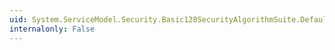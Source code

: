 ```yaml
---
uid: System.ServiceModel.Security.Basic128SecurityAlgorithmSuite.DefaultSymmetricKeyWrapAlgorithm
internalonly: False
---
```

